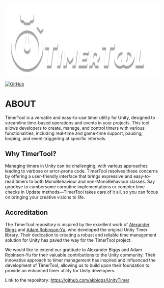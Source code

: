 <img height="235" src="Images/banner.png" alt="banner" />

[![GitHub](https://img.shields.io/github/license/himar33/TimerTool-Unity-Utility)](https://github.com/himar33/TimerTool-Unity-Utility/blob/main/LICENSE)

# ABOUT
TimerTool is a versatile and easy-to-use timer utility for Unity, designed to streamline time-based operations and events in your projects. This tool allows developers to create, manage, and control timers with various functionalities, including real-time and game-time support, pausing, looping, and event-triggering at specific intervals.
## Why TimerTool?
Managing timers in Unity can be challenging, with various approaches leading to verbose or error-prone code. TimerTool resolves these concerns by offering a user-friendly interface that brings expressive and easy-to-read timers to both MonoBehaviour and non-MonoBehaviour classes. Say goodbye to cumbersome coroutine implementations or complex time checks in Update methods—TimerTool takes care of it all, so you can focus on bringing your creative visions to life.
## Accreditation
The TimerTool repository is inspired by the excellent work of [Alexander Biggs](http://akbiggs.xyz/) and [Adam Robinson-Yu](https://adamgryu.com/), who developed the original Unity Timer library. Their dedication to creating a robust and reliable time management solution for Unity has paved the way for the TimerTool project.

We would like to extend our gratitude to Alexander Biggs and Adam Robinson-Yu for their valuable contributions to the Unity community. Their innovative approach to timer management has inspired and influenced the development of TimerTool, allowing us to build upon their foundation to provide an enhanced timer utility for Unity developers.

Link to the repository: <https://github.com/akbiggs/UnityTimer>
